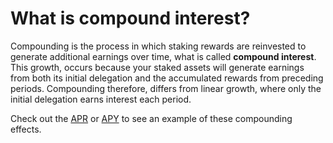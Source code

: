 # What is compound interest?

Compounding is the process in which staking rewards are reinvested to generate additional earnings over time, what is called **compound interest**. This growth, occurs because your staked assets will generate earnings from both its initial delegation and the accumulated rewards from preceding periods. Compounding therefore, differs from linear growth, where only the initial delegation earns interest each period.

Check out the [APR](APR.md) or [APY](APY.md) to see an example of these compounding effects.
